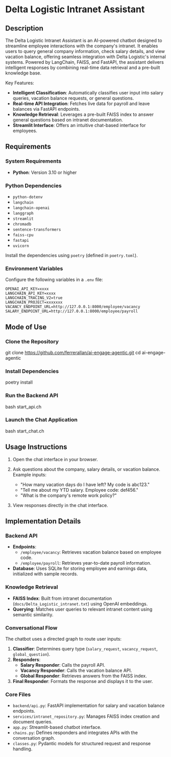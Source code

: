 # Delta Logistic Intranet Assistant

## Description

The Delta Logistic Intranet Assistant is an AI-powered chatbot designed to streamline employee interactions with the company's intranet. It enables users to query general company information, check salary details, and view vacation balance, offering seamless integration with Delta Logistic's internal systems. Powered by LangChain, FAISS, and FastAPI, the assistant delivers intelligent responses by combining real-time data retrieval and a pre-built knowledge base.

Key Features:
- **Intelligent Classification**: Automatically classifies user input into salary queries, vacation balance requests, or general questions.
- **Real-time API Integration**: Fetches live data for payroll and leave balances via FastAPI endpoints.
- **Knowledge Retrieval**: Leverages a pre-built FAISS index to answer general questions based on intranet documentation.
- **Streamlit Interface**: Offers an intuitive chat-based interface for employees.

## Requirements

### System Requirements
- **Python**: Version 3.10 or higher

### Python Dependencies
- `python-dotenv`
- `langchain`
- `langchain-openai`
- `langgraph`
- `streamlit`
- `chromadb`
- `sentence-transformers`
- `faiss-cpu`
- `fastapi`
- `uvicorn`

Install the dependencies using `poetry` (defined in `poetry.toml`).

### Environment Variables
Configure the following variables in a `.env` file:
```plaintext
OPENAI_API_KEY=xxxx
LANGCHAIN_API_KEY=xxxx
LANGCHAIN_TRACING_V2=true
LANGCHAIN_PROJECT=xxxxxxx
VACANCY_ENDPOINT_URL=http://127.0.0.1:8000/employee/vacancy
SALARY_ENDPOINT_URL=http://127.0.0.1:8000/employee/payroll
```

## Mode of Use
### Clone the Repository
git clone https://github.com/ferrerallan/ai-engage-agentic.git 
cd ai-engage-agentic

### Install Dependencies
poetry install

### Run the Backend API
bash start_api.ch


### Launch the Chat Application
bash start_chat.ch


## Usage Instructions
1. Open the chat interface in your browser.

2. Ask questions about the company, salary details, or vacation balance. Example inputs:
   - "How many vacation days do I have left? My code is abc123."
   - "Tell me about my YTD salary. Employee code: def456."
   - "What is the company's remote work policy?"

3. View responses directly in the chat interface.


## Implementation Details

### Backend API
- **Endpoints**:
  - `/employee/vacancy`: Retrieves vacation balance based on employee code.
  - `/employee/payroll`: Retrieves year-to-date payroll information.
- **Database**: Uses SQLite for storing employee and earnings data, initialized with sample records.

### Knowledge Retrieval
- **FAISS Index**: Built from intranet documentation (`docs/Delta_Logistic_intranet.txt`) using OpenAI embeddings.
- **Querying**: Matches user queries to relevant intranet content using semantic similarity.

### Conversational Flow
The chatbot uses a directed graph to route user inputs:
1. **Classifier**: Determines query type (`salary_request`, `vacancy_request`, `global_question`).
2. **Responders**:
   - **Salary Responder**: Calls the payroll API.
   - **Vacancy Responder**: Calls the vacation balance API.
   - **Global Responder**: Retrieves answers from the FAISS index.
3. **Final Responder**: Formats the response and displays it to the user.

### Core Files
- `backend/api.py`: FastAPI implementation for salary and vacation balance endpoints.
- `services/intranet_repository.py`: Manages FAISS index creation and document queries.
- `app.py`: Streamlit-based chatbot interface.
- `chains.py`: Defines responders and integrates APIs with the conversation graph.
- `classes.py`: Pydantic models for structured request and response handling.

